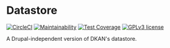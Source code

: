 # Datastore
[![CircleCI](https://circleci.com/gh/GetDKAN/datastore.svg?style=svg)](https://circleci.com/gh/GetDKAN/datastore)
[![Maintainability](https://api.codeclimate.com/v1/badges/1a7c38e5fa3be269d990/maintainability)](https://codeclimate.com/github/fmizzell/datastore/maintainability)
[![Test Coverage](https://api.codeclimate.com/v1/badges/1a7c38e5fa3be269d990/test_coverage)](https://codeclimate.com/github/fmizzell/datastore/test_coverage)
[![GPLv3 license](https://img.shields.io/badge/License-GPLv3-blue.svg)](https://www.gnu.org/licenses/gpl-3.0.en.html)


A Drupal-independent version of DKAN's datastore.
